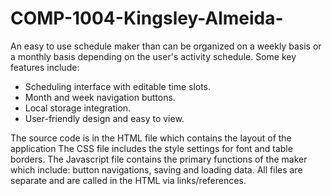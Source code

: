 # COMP-1004-Kingsley-Almeida-
An easy to use schedule maker than can be organized on a weekly basis or a monthly basis depending on the user's activity schedule. 
Some key features include:
-	Scheduling interface with editable time slots.
-	Month and week navigation buttons.
-	Local storage integration.
-	User-friendly design and easy to view.

The source code is in the HTML file which contains the layout of the application
The CSS file includes the style settings for font and table borders.
The Javascript file contains the primary functions of the maker which include: button navigations, saving and loading data.
All files are separate and are called in the HTML via links/references.

